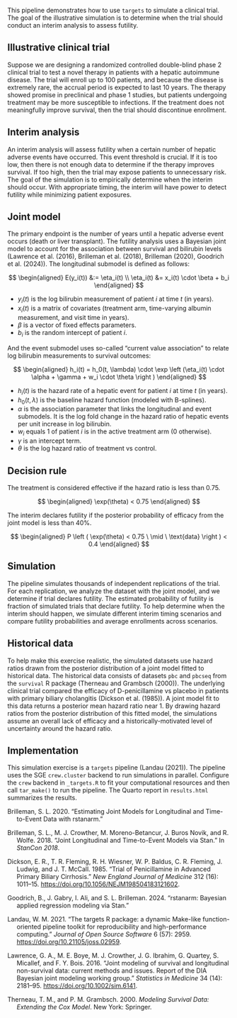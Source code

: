 

This pipeline demonstrates how to use `targets` to simulate a clinical
trial. The goal of the illustrative simulation is to determine when the
trial should conduct an interim analysis to assess futility.

## Illustrative clinical trial

Suppose we are designing a randomized controlled double-blind phase 2
clinical trial to test a novel therapy in patients with a hepatic
autoimmune disease. The trial will enroll up to 100 patients, and
because the disease is extremely rare, the accrual period is expected to
last 10 years. The therapy showed promise in preclinical and phase 1
studies, but patients undergoing treatment may be more susceptible to
infections. If the treatment does not meaningfully improve survival,
then the trial should discontinue enrollment.

## Interim analysis

An interim analysis will assess futility when a certain number of
hepatic adverse events have occurred. This event threshold is crucial.
If it is too low, then there is not enough data to determine if the
therapy improves survival. If too high, then the trial may expose
patients to unnecessary risk. The goal of the simulation is to
empirically determine when the interim should occur. With appropriate
timing, the interim will have power to detect futility while minimizing
patient exposures.

## Joint model

The primary endpoint is the number of years until a hepatic adverse
event occurs (death or liver transplant). The futility analysis uses a
Bayesian joint model to account for the association between survival and
bilirubin levels (Lawrence et al. (2016), Brilleman et al. (2018),
Brilleman (2020), Goodrich et al. (2024)). The longitudinal submodel is
defined as follows:

$$
\begin{aligned}
E(y_i(t)) &:= \eta_i(t) \\
\eta_i(t) &= x_i(t) \cdot \beta + b_i
\end{aligned}
$$

- $y_i(t)$ is the log bilirubin measurement of patient $i$ at time $t$
  (in years).
- $x_i(t)$ is a matrix of covariates (treatment arm, time-varying
  albumin measurement, and visit time in years).
- $\beta$ is a vector of fixed effects parameters.
- $b_i$ is the random intercept of patient $i$.

And the event submodel uses so-called “current value association” to
relate log bilirubin measurements to survival outcomes:

$$
\begin{aligned}
h_i(t) = h_0(t, \lambda) \cdot \exp \left (\eta_i(t) \cdot \alpha + \gamma + w_i \cdot \theta \right )
\end{aligned}
$$

- $h_i(t)$ is the hazard rate of a hepatic event for patient $i$ at time
  $t$ (in years).
- $h_0(t, \lambda)$ is the baseline hazard function (modeled with
  B-splines).
- $\alpha$ is the association parameter that links the longitudinal and
  event submodels. It is the log fold change in the hazard ratio of
  hepatic events per unit increase in log bilirubin.
- $w_i$ equals 1 of patient $i$ is in the active treatment arm (0
  otherwise).
- $\gamma$ is an intercept term.
- $\theta$ is the log hazard ratio of treatment vs control.

## Decision rule

The treatment is considered effective if the hazard ratio is less than
0.75.

$$
\begin{aligned}
\exp(\theta) < 0.75
\end{aligned}
$$

The interim declares futility if the posterior probability of efficacy
from the joint model is less than 40%.

$$
\begin{aligned}
P \left ( \exp(\theta) < 0.75 \ \mid \ \text{data} \right ) < 0.4
\end{aligned}
$$

## Simulation

The pipeline simulates thousands of independent replications of the
trial. For each replication, we analyze the dataset with the joint
model, and we determine if trial declares futility. The estimated
probability of futility is fraction of simulated trials that declare
futility. To help determine when the interim should happen, we simulate
different interim timing scenarios and compare futility probabilities
and average enrollments across scenarios.

## Historical data

To help make this exercise realistic, the simulated datasets use hazard
ratios drawn from the posterior distribution of a joint model fitted to
historical data. The historical data consists of datasets `pbc` and
`pbcseq` from the `survival` R package (Therneau and Grambsch (2000)).
The underlying clinical trial compared the efficacy of D-penicillamine
vs placebo in patients with primary biliary cholangitis (Dickson et al.
(1985)). A joint model fit to this data returns a posterior mean hazard
ratio near 1. By drawing hazard ratios from the posterior distribution
of this fitted model, the simulations assume an overall lack of efficacy
and a historically-motivated level of uncertainty around the hazard
ratio.

## Implementation

This simulation exercise is a `targets` pipeline (Landau (2021)). The
pipeline uses the SGE `crew.cluster` backend to run simulations in
parallel. Configure the `crew` backend in `_targets.R` to fit your
computational resources and then call `tar_make()` to run the pipeline.
The Quarto report in `results.html` summarizes the results.

<div id="refs" class="references csl-bib-body hanging-indent"
entry-spacing="0">

<div id="ref-Brilleman2020" class="csl-entry">

Brilleman, S. L. 2020. “Estimating Joint Models for Longitudinal and
Time-to-Event Data with <span class="nocase">rstanarm</span>.”

</div>

<div id="ref-Brilleman2018" class="csl-entry">

Brilleman, S. L., M. J. Crowther, M. Moreno-Betancur, J. Buros Novik,
and R. Wolfe. 2018. “Joint Longitudinal and Time-to-Event Models via
Stan.” In *StanCon 2018*.

</div>

<div id="ref-Dickson1985" class="csl-entry">

Dickson, E. R., T. R. Fleming, R. H. Wiesner, W. P. Baldus, C. R.
Fleming, J. Ludwig, and J. T. McCall. 1985. “Trial of Penicillamine in
Advanced Primary Biliary Cirrhosis.” *New England Journal of Medicine*
312 (16): 1011–15. <https://doi.org/10.1056/NEJM198504183121602>.

</div>

<div id="ref-Goodrich2024" class="csl-entry">

Goodrich, B., J. Gabry, I. Ali, and S. L. Brilleman. 2024.
“<span class="nocase">rstanarm: Bayesian applied regression modeling via
Stan</span>.”

</div>

<div id="ref-Landau2021" class="csl-entry">

Landau, W. M. 2021. “<span class="nocase">The targets R package: a
dynamic Make-like function-oriented pipeline toolkit for reproducibility
and high-performance computing</span>.” *Journal of Open Source
Software* 6 (57): 2959. <https://doi.org/10.21105/joss.02959>.

</div>

<div id="ref-Lawrence2016" class="csl-entry">

Lawrence, G. A., M. E. Boye, M. J. Crowther, J. G. Ibrahim, G. Quartey,
S. Micallef, and F. Y. Bois. 2016. “<span class="nocase">Joint modeling
of survival and longitudinal non-survival data: current methods and
issues. Report of the DIA Bayesian joint modeling working group</span>.”
*Statistics in Medicine* 34 (14): 2181–95.
<https://doi.org/10.1002/sim.6141>.

</div>

<div id="ref-Therneau2000" class="csl-entry">

Therneau, T. M., and P. M. Grambsch. 2000. *Modeling Survival Data:
Extending the Cox Model*. New York: Springer.

</div>

</div>
